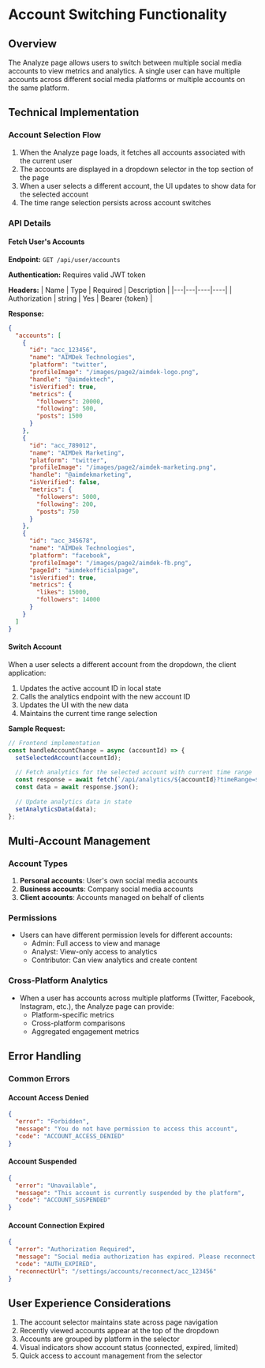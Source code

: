# Account Switching Functionality

## Overview
The Analyze page allows users to switch between multiple social media accounts to view metrics and analytics. A single user can have multiple accounts across different social media platforms or multiple accounts on the same platform.

## Technical Implementation

### Account Selection Flow
1. When the Analyze page loads, it fetches all accounts associated with the current user
2. The accounts are displayed in a dropdown selector in the top section of the page
3. When a user selects a different account, the UI updates to show data for the selected account
4. The time range selection persists across account switches

### API Details

#### Fetch User's Accounts

**Endpoint:** `GET /api/user/accounts`

**Authentication:** Requires valid JWT token

**Headers:**
| Name | Type | Required | Description |
|---|---|----|----|
| Authorization | string | Yes | Bearer {token} |

**Response:**
```json
{
  "accounts": [
    {
      "id": "acc_123456",
      "name": "AIMDek Technologies",
      "platform": "twitter",
      "profileImage": "/images/page2/aimdek-logo.png",
      "handle": "@aimdektech",
      "isVerified": true,
      "metrics": {
        "followers": 20000,
        "following": 500,
        "posts": 1500
      }
    },
    {
      "id": "acc_789012",
      "name": "AIMDek Marketing",
      "platform": "twitter",
      "profileImage": "/images/page2/aimdek-marketing.png",
      "handle": "@aimdekmarketing",
      "isVerified": false,
      "metrics": {
        "followers": 5000,
        "following": 200,
        "posts": 750
      }
    },
    {
      "id": "acc_345678",
      "name": "AIMDek Technologies",
      "platform": "facebook",
      "profileImage": "/images/page2/aimdek-fb.png",
      "pageId": "aimdekofficialpage",
      "isVerified": true,
      "metrics": {
        "likes": 15000,
        "followers": 14000
      }
    }
  ]
}
```

#### Switch Account

When a user selects a different account from the dropdown, the client application:

1. Updates the active account ID in local state
2. Calls the analytics endpoint with the new account ID
3. Updates the UI with the new data
4. Maintains the current time range selection

**Sample Request:**
```javascript
// Frontend implementation
const handleAccountChange = async (accountId) => {
  setSelectedAccount(accountId);
  
  // Fetch analytics for the selected account with current time range
  const response = await fetch(`/api/analytics/${accountId}?timeRange=${timeRange}`);
  const data = await response.json();
  
  // Update analytics data in state
  setAnalyticsData(data);
};
```

## Multi-Account Management

### Account Types
1. **Personal accounts**: User's own social media accounts
2. **Business accounts**: Company social media accounts
3. **Client accounts**: Accounts managed on behalf of clients

### Permissions
- Users can have different permission levels for different accounts:
  - Admin: Full access to view and manage
  - Analyst: View-only access to analytics
  - Contributor: Can view analytics and create content

### Cross-Platform Analytics
- When a user has accounts across multiple platforms (Twitter, Facebook, Instagram, etc.), the Analyze page can provide:
  - Platform-specific metrics
  - Cross-platform comparisons
  - Aggregated engagement metrics

## Error Handling

### Common Errors

#### Account Access Denied
```json
{
  "error": "Forbidden",
  "message": "You do not have permission to access this account",
  "code": "ACCOUNT_ACCESS_DENIED"
}
```

#### Account Suspended
```json
{
  "error": "Unavailable",
  "message": "This account is currently suspended by the platform",
  "code": "ACCOUNT_SUSPENDED"
}
```

#### Account Connection Expired
```json
{
  "error": "Authorization Required",
  "message": "Social media authorization has expired. Please reconnect this account.",
  "code": "AUTH_EXPIRED",
  "reconnectUrl": "/settings/accounts/reconnect/acc_123456"
}
```

## User Experience Considerations

1. The account selector maintains state across page navigation
2. Recently viewed accounts appear at the top of the dropdown
3. Accounts are grouped by platform in the selector
4. Visual indicators show account status (connected, expired, limited)
5. Quick access to account management from the selector 